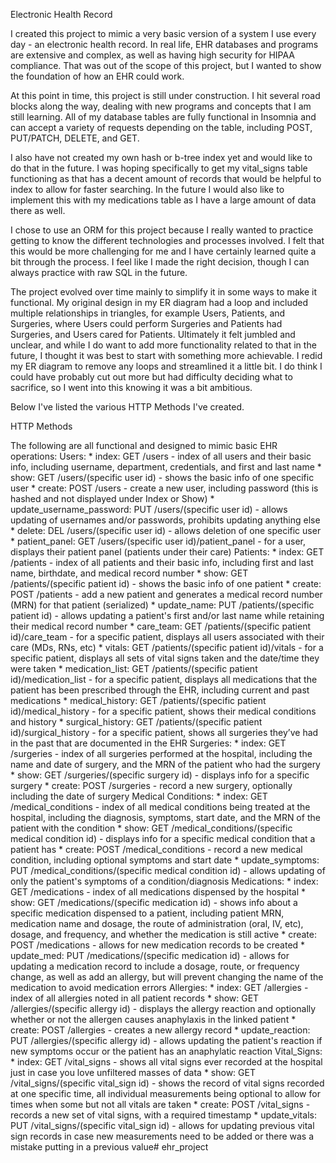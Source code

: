 Electronic Health Record

I created this project to mimic a very basic version of a system I use every day - an electronic health record. In real life, EHR databases and programs are extensive and complex, as well as having high security for HIPAA compliance. That was out of the scope of this project, but I wanted to show the foundation of how an EHR could work.

At this point in time, this project is still under construction. I hit several road blocks along the way, dealing with new programs and concepts that I am still learning. All of my database tables are fully functional in Insomnia and can accept a variety of requests depending on the table, including POST, PUT/PATCH, DELETE, and GET. 

I also have not created my own hash or b-tree index yet and would like to do that in the future. I was hoping specifically to get my vital_signs table functioning as that has a decent amount of records that would be helpful to index to allow for faster searching. In the future I would also like to implement this with my medications table as I have a large amount of data there as well.

I chose to use an ORM for this project because I really wanted to practice getting to know the different technologies and processes involved. I felt that this would be more challenging for me and I have certainly learned quite a bit through the process. I feel like I made the right decision, though I can always practice with raw SQL in the future.

The project evolved over time mainly to simplify it in some ways to make it functional. My original design in my ER diagram had a loop and included multiple relationships in triangles, for example Users, Patients, and Surgeries, where Users could perform Surgeries and Patients had Surgeries, and Users cared for Patients. Ultimately it felt jumbled and unclear, and while I do want to add more functionality related to that in the future, I thought it was best to start with something more achievable. I redid my ER diagram to remove any loops and streamlined it a little bit. I do think I could have probably cut out more but had difficulty deciding what to sacrifice, so I went into this knowing it was a bit ambitious.

Below I've listed the various HTTP Methods I've created.

HTTP Methods

The following are all functional and designed to mimic basic EHR operations:
Users:
    * index: GET /users - index of all users and their basic info, including username, department, credentials, and first and last name
    * show: GET /users/(specific user id) - shows the basic info of one specific user
    * create: POST /users - create a new user, including password (this is hashed and not displayed under Index or Show)
    * update_username_password: PUT /users/(specific user id) - allows updating of usernames and/or passwords, prohibits updating anything else
    * delete: DEL /users/(specific user id) - allows deletion of one specific user
    * patient_panel: GET /users/(specific user id)/patient_panel - for a user, displays their patient panel (patients under their care)
Patients:
    * index: GET /patients - index of all patients and their basic info, including first and last name, birthdate, and medical record number
    * show: GET /patients/(specific patient id) - shows the basic info of one patient
    * create: POST /patients - add a new patient and generates a medical record number (MRN) for that patient (serialized)
    * update_name: PUT /patients/(specific patient id) - allows updating a patient's first and/or last name while retaining their medical record number
    * care_team: GET /patients/(specific patient id)/care_team - for a specific patient, displays all users associated with their care (MDs, RNs, etc)
    * vitals: GET /patients/(specific patient id)/vitals - for a specific patient, displays all sets of vital signs taken and the date/time they were taken
    * medication_list: GET /patients/(specific patient id)/medication_list - for a specific patient, displays all medications that the patient has been prescribed through the EHR, including current and past medications
    * medical_history: GET /patients/(specific patient id)/medical_history - for a specific patient, shows their medical conditions and history
    * surgical_history: GET /patients/(specific patient id)/surgical_history - for a specific patient, shows all surgeries they’ve had in the past that are documented in the EHR
Surgeries:
    * index: GET /surgeries - index of all surgeries performed at the hospital, including the name and date of surgery, and the MRN of the patient who had the surgery
    * show: GET /surgeries/(specific surgery id) - displays info for a specific surgery
    * create: POST /surgeries - record a new surgery, optionally including the date of surgery
Medical Conditions:
    * index: GET /medical_conditions - index of all medical conditions being treated at the hospital, including the diagnosis, symptoms, start date, and the MRN of the patient with the condition
    * show: GET /medical_conditions/(specific medical condition id) - displays info for a specific medical condition that a patient has
    * create: POST /medical_conditions - record a new medical condition, including optional symptoms and start date
    * update_symptoms: PUT /medical_conditions/(specific medical condition id) - allows updating of only the patient's symptoms of a condition/diagnosis
Medications:
    * index: GET /medications - index of all medications dispensed by the hospital
    * show: GET /medications/(specific medication id) - shows info about a specific medication dispensed to a patient, including patient MRN, medication name and dosage, the route of administration (oral, IV, etc), dosage, and frequency, and whether the medication is still active
    * create: POST /medications - allows for new medication records to be created
    * update_med: PUT /medications/(specific medication id) - allows for updating a medication record to include a dosage, route, or frequency change, as well as add an allergy, but will prevent changing the name of the medication to avoid medication errors
Allergies:
    * index: GET /allergies - index of all allergies noted in all patient records
    * show: GET /allergies/(specific allergy id) - displays the allergy reaction and optionally whether or not the allergen causes anaphylaxis in the linked patient
    * create: POST /allergies - creates a new allergy record
    * update_reaction: PUT /allergies/(specific allergy id) - allows updating the patient's reaction if new symptoms occur or the patient has an anaphylatic reaction
Vital_Signs:
    * index: GET /vital_signs - shows all vital signs ever recorded at the hospital just in case you love unfiltered masses of data
    * show: GET /vital_signs/(specific vital_sign id) - shows the record of vital signs recorded at one specific time, all individual measurements being optional to allow for times when some but not all vitals are taken
    * create: POST /vital_signs - records a new set of vital signs, with a required timestamp
    * update_vitals: PUT /vital_signs/(specific vital_sign id) - allows for updating previous vital sign records in case new measurements need to be added or there was a mistake putting in a previous value# ehr_project
